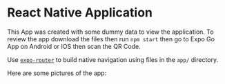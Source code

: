 # React Native Application

This App was created with some dummy data to view the application.
To review the app download the files then run `npm start` then go to Expo Go App on Android or IOS then scan the QR Code.

Use [`expo-router`](https://expo.github.io/router) to build native navigation using files in the `app/` directory.

Here are some pictures of the app:
